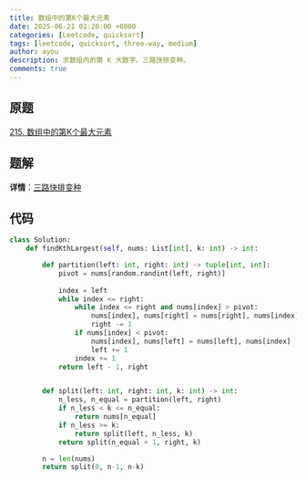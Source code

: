 ```yaml
---
title: 数组中的第K个最大元素
date: 2025-06-21 02:20:00 +0800
categories: [Leetcode, quicksort]
tags: [leetcode, quicksort, three-way, medium]
author: ayou
description: 求数组内的第 K 大数字。三路快排变种。
comments: true
---
```


## 原题
[215. 数组中的第K个最大元素](https://leetcode.cn/problems/kth-largest-element-in-an-array/)

## 题解
**详情**：[三路快排变种](https://leetcode.cn/problems/kth-largest-element-in-an-array/solutions/3704933/san-lu-kuai-pai-bian-chong-by-wrran-9ehu)

## 代码
```python
class Solution:
    def findKthLargest(self, nums: List[int], k: int) -> int:

        def partition(left: int, right: int) -> tuple[int, int]:
            pivot = nums[random.randint(left, right)]
            
            index = left
            while index <= right:
                while index <= right and nums[index] > pivot:
                    nums[index], nums[right] = nums[right], nums[index]
                    right -= 1
                if nums[index] < pivot:
                    nums[index], nums[left] = nums[left], nums[index]
                    left += 1
                index += 1
            return left - 1, right


        def split(left: int, right: int, k: int) -> int:
            n_less, n_equal = partition(left, right)
            if n_less < k <= n_equal:
                return nums[n_equal]
            if n_less >= k:
                return split(left, n_less, k)
            return split(n_equal + 1, right, k)

        n = len(nums)
        return split(0, n-1, n-k)
```
